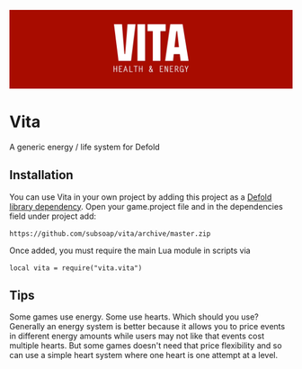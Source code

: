 ![Vita](vita_logo.png)

# Vita
A generic energy / life system for Defold

## Installation
You can use Vita in your own project by adding this project as a [Defold library dependency](http://www.defold.com/manuals/libraries/). Open your game.project file and in the dependencies field under project add:

	https://github.com/subsoap/vita/archive/master.zip

Once added, you must require the main Lua module in scripts via

```
local vita = require("vita.vita")
```

## Tips
Some games use energy. Some use hearts. Which should you use? Generally an energy system is better because it allows you to price events in different energy amounts while users may not like that events cost multiple hearts. But some games doesn't need that price flexibility and so can use a simple heart system where one heart is one attempt at a level.